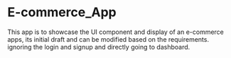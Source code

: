 # E-commerce_App
 This app is to showcase the UI component and display of an e-commerce apps, its initial draft and can be modified based on the requirements. ignoring the login and signup and directly going to dashboard.
